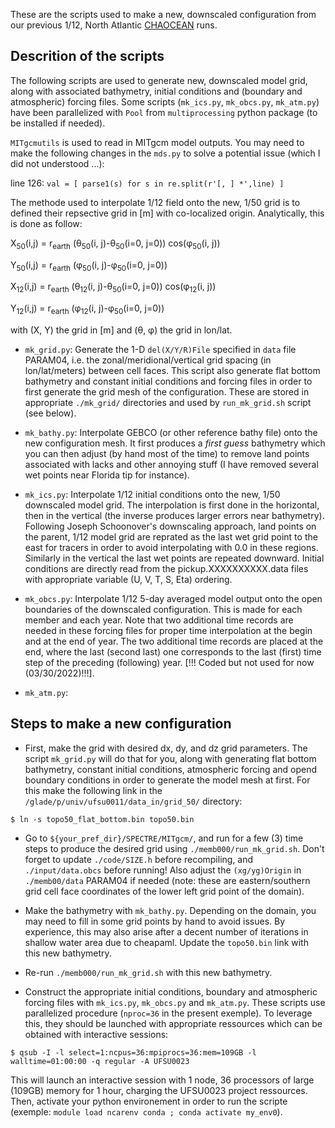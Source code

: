 These are the scripts used to make a new, downscaled configuration from 
our previous 1/12, North Atlantic [CHAOCEAN](https://github.com/quentinjamet/chaocean) runs. 

## Descrition of the scripts

The following scripts are used to generate new, downscaled model grid, along with associated bathymetry, initial conditions and (boundary and atmospheric) forcing files. Some scripts (```mk_ics.py```, ```mk_obcs.py```, ```mk_atm.py```) have been parallelized with ```Pool``` from ```multiprocessing``` python package (to be installed if needed). 

```MITgcmutils``` is used to read in MITgcm model outputs. You may need to make the following changes in the ```mds.py``` to solve a potential issue (which I did not understood ...):

line 126: ```val = [ parse1(s) for s in re.split(r'[, ] *',line) ]```

The methode used to interpolate 1/12 field onto the new, 1/50 grid is to defined their repsective grid in [m] with co-localized origin. Analytically, this is done as follow: 

X<sub>50</sub>(i,j) = r<sub>earth</sub> (&theta;<sub>50</sub>(i, j)-&theta;<sub>50</sub>(i=0, j=0)) cos(&phi;<sub>50</sub>(i, j))

Y<sub>50</sub>(i,j) = r<sub>earth</sub> (&phi;<sub>50</sub>(i, j)-&phi;<sub>50</sub>(i=0, j=0))

X<sub>12</sub>(i,j) = r<sub>earth</sub> (&theta;<sub>12</sub>(i, j)-&theta;<sub>50</sub>(i=0, j=0)) cos(&phi;<sub>12</sub>(i, j))

Y<sub>12</sub>(i,j) = r<sub>earth</sub> (&phi;<sub>12</sub>(i, j)-&phi;<sub>50</sub>(i=0, j=0))

with (X, Y) the grid in [m] and (&theta;, &phi;) the grid in lon/lat.

- ```mk_grid.py```: Generate the 1-D ```del(X/Y/R)File``` specified in ```data``` file PARAM04, i.e. the zonal/meridional/vertical grid spacing (in lon/lat/meters) between cell faces. This script also generate flat bottom bathymetry and constant initial conditions and forcing files in order to first generate the grid mesh of the configuration. These are stored in appropriate ```./mk_grid/``` directories and used by ```run_mk_grid.sh``` script (see below).

- ```mk_bathy.py```: Interpolate GEBCO (or other reference bathy file) onto the new configuration mesh. It first produces a *first guess* bathymetry which you can then adjust (by hand most of the time) to remove land points associated with lacks and other annoying stuff (I have removed several wet points near Florida tip for instance). 

- ```mk_ics.py```: Interpolate 1/12 initial conditions onto the new, 1/50 downscaled model grid. The interpolation is first done in the horizontal, then in the vertical (the inverse produces larger errors near bathymetry). Following Joseph Schoonover's downscaling approach, land points on the parent, 1/12 model grid are reprated as the last wet grid point to the east for tracers in order to avoid interpolating with 0.0 in these regions. Similarly in the vertical the last wet points are repeated downward. Initial conditions are directly read from the pickup.XXXXXXXXXX.data files with appropriate variable (U, V, T, S, Eta) ordering. 

- ```mk_obcs.py```: Interpolate 1/12 5-day averaged model output onto the open boundaries of the downscaled configuration. This is made for each member and each year. Note that two additional time records are needed in these forcing files for proper time interpolation at the begin and at the end of year. The two additional time records are placed at the end, where the last (second last) one corresponds to the last (first) time step of the preceding (following) year. [!!! Coded but not used for now (03/30/2022)!!!].

- ```mk_atm.py```: 



## Steps to make a new configuration

- First, make the grid with desired dx, dy, and dz grid parameters. The script ```mk_grid.py``` will do that for you, along with generating flat bottom bathymetry, constant initial conditions, atmospheric forcing and opend boundary conditions in order to generate the model mesh at first. For this make the following link in the ```/glade/p/univ/ufsu0011/data_in/grid_50/``` directory:

```$ ln -s topo50_flat_bottom.bin topo50.bin```

- Go to ```${your_pref_dir}/SPECTRE/MITgcm/```, and run for a few (3) time steps to produce the desired grid using ```./memb000/run_mk_grid.sh```. Don't forget to update ```./code/SIZE.h``` before recompiling, and ```./input/data.obcs``` before running! Also adjust the ```(xg/yg)Origin``` in ```./memb00/data``` PARAM04 if needed (note: these are eastern/southern grid cell face coordinates of the lower left grid point of the domain).

- Make the bathymetry with ```mk_bathy.py```. Depending on the domain, you may need to fill in some grid points by hand to avoid issues. By experience, this may also arise after a decent number of iterations in shallow water area due to cheapaml. Update the ```topo50.bin``` link with this new bathymetry.

- Re-run ```./memb000/run_mk_grid.sh``` with this new bathymetry.

- Construct the appropriate initial conditions, boundary and atmospheric forcing files with ```mk_ics.py```, ```mk_obcs.py``` and ```mk_atm.py```. These scripts use parallelized procedure (```nproc=36``` in the present exemple). To leverage this, they should be launched with appropriate ressources which can be obtained with interactive sessions:

```$ qsub -I -l select=1:ncpus=36:mpiprocs=36:mem=109GB -l walltime=01:00:00 -q regular -A UFSU0023```

This will launch an interactive session with 1 node, 36 processors of large (109GB) memory for 1 hour, charging the UFSU0023 project ressources. Then, activate your python environement in order to run the scripte (exemple: ```module load ncarenv conda ; conda activate my_env0```).
